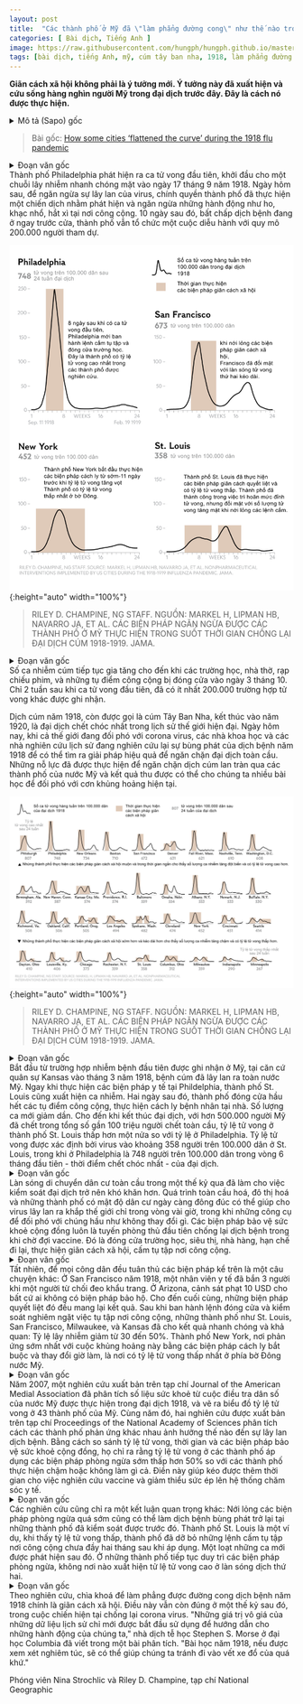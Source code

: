 ```yaml
---
layout: post
title:  "Các thành phố ở Mỹ đã \"làm phẳng đường cong\" như thế nào trong đại dịch cúm 1918?"
categories: [ Bài dịch, Tiếng Anh ]
image: https://raw.githubusercontent.com/hungph/hungph.github.io/master/assets/images/flat-the-curve-us-1.png
tags: [bài dịch, tiếng Anh, mỹ, cúm tây ban nha, 1918, làm phẳng đường cong, covid-19]
---
```

**Giãn cách xã hội không phải là ý tưởng mới. Ý tưởng này đã xuất hiện và cứu sống hàng nghìn người Mỹ trong đại dịch trước đây. Đây là cách nó được thực hiện.**
<details>
  <summary>Mô tả (Sapo) gốc</summary>
  <p>Social distancing isn’t a new idea—it saved thousands of American lives during the last great pandemic. Here's how it worked.</p>
</details>

> Bài gốc: [How some cities ‘flattened the curve’ during the 1918 flu pandemic](https://www.nationalgeographic.com/history/2020/03/how-cities-flattened-curve-1918-spanish-flu-pandemic-coronavirus/)

<details>
  <summary>Đoạn văn gốc</summary>
  <p>PHILADELPHIA DETECTED ITS first case of a deadly, fast-spreading strain of influenza on September 17, 1918. The next day, in an attempt to halt the virus’ spread, city officials launched a campaign against coughing, spitting, and sneezing in public. Yet 10 days later—despite the prospect of an epidemic at its doorstep—the city hosted a parade that 200,000 people attended.</p>
</details>
Thành phố Philadelphia phát hiện ra ca tử vong đầu tiên, khởi đầu cho một chuỗi lây nhiễm nhanh chóng mặt vào ngày 17 tháng 9 năm 1918. Ngày hôm sau, để ngăn ngừa sự lây lan của virus, chính quyền thành phố đã thực hiện một chiến dịch nhằm phát hiện và ngăn ngừa những hành động như ho, khạc nhổ, hắt xì tại nơi công cộng. 10 ngày sau đó, bất chấp dịch bệnh đang ở ngay trước cửa, thành phố vẫn tổ chức một cuộc diễu hành với quy mô 200.000 người tham dự.

![RILEY D. CHAMPINE, NG STAFF. SOURCE: MARKEL H, LIPMAN HB, NAVARRO JA, ET AL. NONPHARMACEUTICAL INTERVENTIONS IMPLEMENTED BY US CITIES DURING THE 1918-1919 INFLUENZA PANDEMIC. JAMA.](/assets/images/flat-the-curve-us-1.png){:height="auto" width="100%"}
> RILEY D. CHAMPINE, NG STAFF. NGUỒN: MARKEL H, LIPMAN HB, NAVARRO JA, ET AL. CÁC BIỆN PHÁP NGĂN NGỪA ĐƯỢC CÁC THÀNH PHỐ Ở MỸ THỰC HIỆN TRONG SUỐT THỜI GIAN CHỐNG LẠI ĐẠI DỊCH CÚM 1918-1919. JAMA.

<details>
  <summary>Đoạn văn gốc</summary>
  <p>Flu cases continued to mount until finally, on October 3, schools, churches, theaters, and public gathering spaces were shut down. Just two weeks after the first reported case, there were at least 20,000 more.</p>
  <p>The 1918 flu, also known as the Spanish Flu, lasted until 1920 and is considered the deadliest pandemic in modern history. Today, as the world grinds to a halt in response to the coronavirus, scientists and historians are studying the 1918 outbreak for clues to the most effective way to stop a global pandemic. The efforts implemented then to stem the flu’s spread in cities across America—and the outcomes—may offer lessons for battling today’s crisis. (Get the latest facts and information about COVID-19.)</p>
</details>
Số ca nhiễm cúm tiếp tục gia tăng cho đến khi các trường học, nhà thờ, rạp chiếu phim, và những tụ điểm công cộng bị đóng cửa vào ngày 3 tháng 10. Chỉ 2 tuần sau khi ca tử vong đầu tiên, đã có ít nhất 200.000 trường hợp tử vong khác được ghi nhận.

Dịch cúm năm 1918, còn được gọi là cúm Tây Ban Nha, kết thúc vào năm 1920, là đại dịch chết chóc nhất trong lịch sử thế giới hiện đại. Ngày hôm nay, khi cả thế giới đang đối phó với corona virus, các nhà khoa học và các nhà nghiên cứu lịch sử đang nghiên cứu lại sự bùng phát của dịch bệnh năm 1918 để có thể tìm ra giải pháp hiệu quả để ngăn chặn đại dịch toàn cầu. Những nỗ lực đã được thực hiện để ngăn chặn dịch cúm lan tràn qua các thành phố của nước Mỹ và kết quả thu được có thể cho chúng ta nhiều bài học để đối phó với cơn khủng hoảng hiện tại.

![RILEY D. CHAMPINE, NG STAFF. SOURCE: MARKEL H, LIPMAN HB, NAVARRO JA, ET AL. NONPHARMACEUTICAL INTERVENTIONS IMPLEMENTED BY US CITIES DURING THE 1918-1919 INFLUENZA PANDEMIC. JAMA.](/assets/images/flat-the-curve-us-2.png){:height="auto" width="100%"}
> RILEY D. CHAMPINE, NG STAFF. NGUỒN: MARKEL H, LIPMAN HB, NAVARRO JA, ET AL. CÁC BIỆN PHÁP NGĂN NGỪA ĐƯỢC CÁC THÀNH PHỐ Ở MỸ THỰC HIỆN TRONG SUỐT THỜI GIAN CHỐNG LẠI ĐẠI DỊCH CÚM 1918-1919. JAMA.

<details>
  <summary>Đoạn văn gốc</summary>
  <p>From its first known U.S. case, at a Kansas military base in March 1918, the flu spread across the country. Shortly after health measures were put in place in Philadelphia, a case popped up in St. Louis. Two days later, the city shut down most public gatherings and quarantined victims in their homes. The cases slowed. By the end of the pandemic, between 50 and 100 million people were dead worldwide, including more than 500,000 Americans—but the death rate in St. Louis was less than half of the rate in Philadelphia. The deaths due to the virus were estimated to be about 358 people per 100,000 in St Louis, compared to 748 per 100,000 in Philadelphia during the first six months—the deadliest period—of the pandemic.</p>
</details>
Bắt đầu từ trường hợp nhiễm bệnh đầu tiên được ghi nhận ở Mỹ, tại căn cứ quân sự Kansas vào tháng 3 năm 1918, bệnh cúm đã lây lan ra toàn nước Mỹ. Ngay khi thực hiện các biện pháp y tế tại Phildelphia, thành phố St. Louis cũng xuất hiện ca nhiễm. Hai ngày sau đó, thành phố đóng cửa hầu hết các tụ điểm công cộng, thực hiện cách ly bệnh nhân tại nhà. Số lượng ca mới giảm dần. Cho đến khi kết thúc đại dịch, với hơn 500.000 người Mỹ đã chết trong tổng số gần 100 triệu người chết toàn cầu, tỷ lệ tử vong ở thành phố St. Louis thấp hơn một nửa so với tỷ lệ ở Philadelphia. Tỷ lệ tử vong được xác định bởi virus vào khoảng 358 người trên 100.000 dân ở St. Louis, trong khi ở Philadelphia là 748 người trên 100.000 dân trong vòng 6 tháng đầu tiên - thời điểm chết chóc nhất - của đại dịch.

<details>
  <summary>Đoạn văn gốc</summary>
  <p>Dramatic demographic shifts in the past century have made containing a pandemic increasingly hard. The rise of globalization, urbanization, and larger, more densely populated cities can facilitate a virus’ spread across a continent in a few hours—while the tools available to respond have remained nearly the same. Now as then, public health interventions are the first line of defense against an epidemic in the absence of a vaccine. These measures include closing schools, shops, and restaurants; placing restrictions on transportation; mandating social distancing, and banning public gatherings. (This is how small groups can save lives during a pandemic.)</p>
</details>
Làn sóng di chuyển dân cư toàn cầu trong một thế kỷ qua đã làm cho việc kiểm soát đại dịch trở nên khó khăn hơn. Quá trình toàn cầu hoá, đô thị hoá và những thành phố có mật độ dân cư ngày càng đông đúc có thể giúp cho virus lây lan ra khắp thế giới chỉ trong vòng vài giờ, trong khi những công cụ để đối phó với chúng hầu như không thay đổi gì. Các biện pháp bảo vệ sức khoẻ cộng đồng luôn là tuyến phòng thủ đầu tiên chống lại dịch bệnh trong khi chờ đợi vaccine. Đó là đóng cửa trường học, siêu thị, nhà hàng, hạn chế đi lại, thực hiện giãn cách xã hội, cấm tụ tập nơi công cộng.

<details>
  <summary>Đoạn văn gốc</summary>
  <p>Of course, getting citizens to comply with such orders is another story: In 1918, a San Francisco health officer shot three people when one refused to wear a mandatory face mask. In Arizona, police handed out $10 fines for those caught without the protective gear. But eventually, the most drastic and sweeping measures paid off. After implementing a multitude of strict closures and controls on public gatherings, St. Louis, San Francisco, Milwaukee, and Kansas City responded fastest and most effectively: Interventions there were credited with cutting transmission rates by 30 to 50 percent. New York City, which reacted earliest to the crisis with mandatory quarantines and staggered business hours, experienced the lowest death rate on the Eastern seaboard.</p>
</details>
Tất nhiên, để mọi công dân đều tuân thủ các biện pháp kể trên là một câu chuyện khác: Ở San Francisco năm 1918, một nhân viên y tế đã bắn 3 người khi một người từ chối đeo khẩu trang. Ở Arizona, cảnh sát phạt 10 USD cho bất cứ ai không có biện pháp bảo hộ. Cho đến cuối cùng, những biện pháp quyết liệt đó đều mang lại kết quả. Sau khi ban hành lệnh đóng cửa và kiểm soát nghiêm ngặt việc tụ tập nơi công cộng, những thành phố như St. Louis, San Francisco, Milwaukee, và Kansas đã cho kết quả nhanh chóng và khả quan: Tỷ lệ lây nhiễm giảm từ 30 đến 50%. Thành phố New York, nơi phản ứng sớm nhất với cuộc khủng hoảng này bằng các biện pháp cách ly bắt buộc và thay đổi giờ làm, là nơi có tỷ lệ tử vong thấp nhất ở phía bờ Đông nước Mỹ.

<details>
  <summary>Đoạn văn gốc</summary>
  <p>In 2007, a study in the Journal of the American Medial Association analyzed health data from the U.S. census that experienced the 1918 pandemic, and charted the death rates of 43 U.S. cities. That same year, two studies published in the Proceedings of the National Academy of Sciences sought to understand how responses influenced the disease’s spread in different cities. By comparing fatality rates, timing, and public health interventions, they found death rates were around 50 percent lower in cities that implemented preventative measures early on, versus those that did so late or not at all. The most effective efforts had simultaneously closed schools, churches, and theaters, and banned public gatherings. This would allow time for vaccine development (though a flu vaccine was not used until the 1940s) and lessened the strain on health care systems.</p>
</details>
Năm 2007, một nghiên cứu xuất bản trên tạp chí Journal of the American Medial Association đã phân tích số liệu sức khoẻ từ cuộc điều tra dân số của nước Mỹ được thực hiện trong đại dịch 1918, và vẽ ra biểu đồ tỷ lệ tử vong ở 43 thành phố của Mỹ. Cùng năm đó, hai nghiên cứu được xuất bản trên tạp chí Proceedings of the National Academy of Sciences phân tích cách các thành phố phản ứng khác nhau ảnh hưởng thế nào đến sự lây lan dịch bệnh. Bằng cách so sánh tỷ lệ tử vong, thời gian và các biện pháp bảo vệ sức khoẻ cộng đồng, họ chỉ ra rằng tỷ lệ tử vong ở các thành phố áp dụng các biện pháp phòng ngừa sớm thấp hơn 50% so với các thành phố thực hiện chậm hoặc không làm gì cả. Điền này giúp kéo được thêm thời gian cho việc nghiên cứu vaccine và giảm thiểu sức ép lên hệ thống chăm sóc y tế.

<details>
  <summary>Đoạn văn gốc</summary>
  <p>The studies reached another important conclusion: That relaxing intervention measures too early could cause an otherwise stabilized city to relapse. St. Louis, for example, was so emboldened by its low death rate that the city lifted restrictions on public gatherings less than two months after the outbreak began. A rash of new cases soon followed. Of the cities that kept interventions in place, none experienced a second wave of high death rates. (See photos that capture a world paused by coronavirus.)</p>
</details>
Các nghiên cứu cũng chỉ ra một kết luận quan trọng khác: Nới lỏng các biện pháp phòng ngừa quá sớm cũng có thể làm dịch bệnh bùng phát trở lại tại những thành phố đã kiểm soát được trước đó. Thành phố St. Louis là một ví dụ, khi thấy tỷ lệ tử vong thấp, thành phố đã dỡ bỏ những lệnh cấm tụ tập nơi công cộng chưa đầy hai tháng sau khi áp dụng. Một loạt những ca mới được phát hiện sau đó. Ở những thành phố tiếp tục duy trì các biện pháp phòng ngừa, không nơi nào xuất hiện tử lệ tử vong cao ở làn sóng dịch thứ hai.

<details>
  <summary>Đoạn văn gốc</summary>
  <p>In 1918, the studies found, the key to flattening the curve was social distancing. And that likely remains true a century later, in the current battle against coronavirus. “[T]here is an invaluable treasure trove of useful historical data that has only just begun to be used to inform our actions,” Columbia University epidemiologist Stephen S. Morse wrote in an analysis of the data. “The lessons of 1918, if well heeded, might help us to avoid repeating the same history today.”</p>
</details>
Theo nghiên cứu, chìa khoá để làm phẳng được đường cong dịch bệnh năm 1918 chính là giãn cách xã hội. Điều này vẫn còn đúng ở một thế kỷ sau đó, trong cuộc chiến hiện tại chống lại corona virus. "Những giá trị vô giá của những dữ liệu lịch sử chỉ mới được bắt đầu sử dụng để hướng dẫn cho những hành động của chúng ta," nhà dịch tễ học Stephen S. Morse ở đại học Columbia đã viết trong một bài phân tích. "Bài học năm 1918, nếu được xem xét nghiêm túc, sẽ có thể giúp chúng ta tránh đi vào vết xe đổ của quá khứ."

Phóng viên Nina Strochlic và Riley D. Champine, tạp chí National Geographic